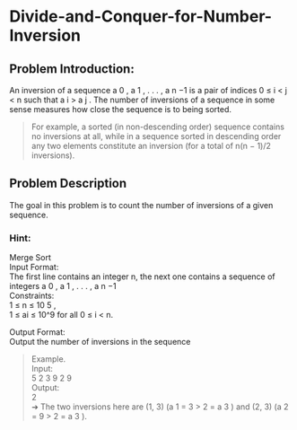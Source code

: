 # Divide-and-Conquer-for-Number-Inversion
## Problem Introduction:
An inversion of a sequence a 0 , a 1 , . . . , a n −1 is a pair of indices 0 ≤ i < j < n such that a i > a j . The
number of inversions of a sequence in some sense measures how close the sequence is to being
sorted.<br> 
>For example, a sorted (in non-descending order) sequence contains no inversions at all,
while in a sequence sorted in descending order any two elements constitute an inversion (for a
total of n(n − 1)/2 inversions).
## Problem Description
The goal in this problem is to count the number of inversions of a given sequence.
 ### Hint:
Merge Sort<br>
Input Format:<br> The first line contains an integer n, the next one contains a sequence of integers
a 0 , a 1 , . . . , a n −1 <br>
Constraints:<br> 
1 ≤ n ≤ 10 5 ,
<br> 
1 ≤ ai ≤ 10^9 for all 0 ≤ i < n.<br>

Output Format:<br>
Output the number of inversions in the sequence 
>Example. <br>
Input:<br>
5
2 3 9 2 9 <br>
Output:<br>
2<br>
➔ The two inversions here are (1, 3) (a 1 = 3 > 2 = a 3 ) and (2, 3) (a 2 = 9 > 2 = a 3 ).